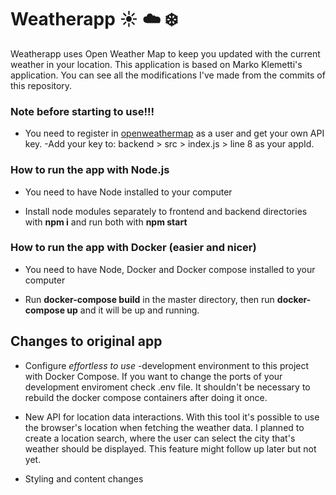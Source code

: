 # Weatherapp :sunny: :cloud: :snowflake:
Weatherapp uses Open Weather Map to keep you updated with the current weather in your location. This application is based on Marko Klemetti's application. You can see all the modifications I've made from the commits of this repository.


### Note before starting to use!!!
- You need to register in [openweathermap](http://openweathermap.org/) as a user and get your own API key. 
-Add your key to: backend > src > index.js > line 8 as your appId.


### How to run the app with Node.js
- You need to have Node installed to your computer

- Install node modules separately to frontend and backend directories with **npm i** and run both with **npm start**


### How to run the app with Docker (easier and nicer)
- You need to have Node, Docker and Docker compose installed to your computer

- Run **docker-compose build** in the master directory, then run **docker-compose up** and it will be up and running.


## Changes to original app
- Configure *effortless to use* -development environment to this project with Docker Compose. If you want to change the ports of your development enviroment check .env file. It shouldn't be necessary to rebuild the docker compose containers after doing it once.

- New API for location data interactions. With this tool it's possible to use the browser's location when fetching the weather data. I planned to create a location search, where the user can select the city that's weather should be displayed. This feature might follow up later but not yet.

- Styling and content changes